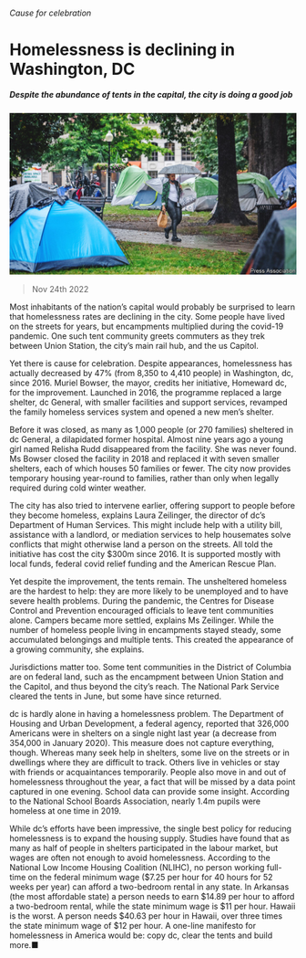 ###### Cause for celebration

# Homelessness is declining in Washington, DC 

##### Despite the abundance of tents in the capital, the city is doing a good job 

![image](images/20221126_USP001.jpg) 

> Nov 24th 2022 

Most inhabitants of the nation’s capital would probably be surprised to learn that homelessness rates are declining in the city. Some people have lived on the streets for years, but encampments multiplied during the covid-19 pandemic. One such tent community greets commuters as they trek between Union Station, the city’s main rail hub, and the us Capitol.

Yet there is cause for celebration. Despite appearances, homelessness has actually decreased by 47% (from 8,350 to 4,410 people) in Washington, dc, since 2016. Muriel Bowser, the mayor, credits her initiative, Homeward dc, for the improvement. Launched in 2016, the programme replaced a large shelter, dc General, with smaller facilities and support services, revamped the family homeless services system and opened a new men’s shelter.

Before it was closed, as many as 1,000 people (or 270 families) sheltered in dc General, a dilapidated former hospital. Almost nine years ago a young girl named Relisha Rudd disappeared from the facility. She was never found. Ms Bowser closed the facility in 2018 and replaced it with seven smaller shelters, each of which houses 50 families or fewer. The city now provides temporary housing year-round to families, rather than only when legally required during cold winter weather.

The city has also tried to intervene earlier, offering support to people before they become homeless, explains Laura Zeilinger, the director of dc’s Department of Human Services. This might include help with a utility bill, assistance with a landlord, or mediation services to help housemates solve conflicts that might otherwise land a person on the streets. All told the initiative has cost the city $300m since 2016. It is supported mostly with local funds, federal covid relief funding and the American Rescue Plan.

Yet despite the improvement, the tents remain. The unsheltered homeless are the hardest to help: they are more likely to be unemployed and to have severe health problems. During the pandemic, the Centres for Disease Control and Prevention encouraged officials to leave tent communities alone. Campers became more settled, explains Ms Zeilinger. While the number of homeless people living in encampments stayed steady, some accumulated belongings and multiple tents. This created the appearance of a growing community, she explains.

Jurisdictions matter too. Some tent communities in the District of Columbia are on federal land, such as the encampment between Union Station and the Capitol, and thus beyond the city’s reach. The National Park Service cleared the tents in June, but some have since returned.

dc is hardly alone in having a homelessness problem. The Department of Housing and Urban Development, a federal agency, reported that 326,000 Americans were in shelters on a single night last year (a decrease from 354,000 in January 2020). This measure does not capture everything, though. Whereas many seek help in shelters, some live on the streets or in dwellings where they are difficult to track. Others live in vehicles or stay with friends or acquaintances temporarily. People also move in and out of homelessness throughout the year, a fact that will be missed by a data point captured in one evening. School data can provide some insight. According to the National School Boards Association, nearly 1.4m pupils were homeless at one time in 2019.

While dc’s efforts have been impressive, the single best policy for reducing homelessness is to expand the housing supply. Studies have found that as many as half of people in shelters participated in the labour market, but wages are often not enough to avoid homelessness. According to the National Low Income Housing Coalition (NLIHC), no person working full-time on the federal minimum wage ($7.25 per hour for 40 hours for 52 weeks per year) can afford a two-bedroom rental in any state. In Arkansas (the most affordable state) a person needs to earn $14.89 per hour to afford a two-bedroom rental, while the state minimum wage is $11 per hour. Hawaii is the worst. A person needs $40.63 per hour in Hawaii, over three times the state minimum wage of $12 per hour. A one-line manifesto for homelessness in America would be: copy dc, clear the tents and build more.■


